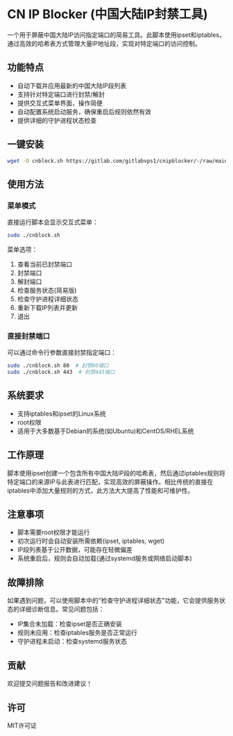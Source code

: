 # CN IP Blocker (中国大陆IP封禁工具)

一个用于屏蔽中国大陆IP访问指定端口的简易工具。此脚本使用ipset和iptables，通过高效的哈希表方式管理大量IP地址段，实现对特定端口的访问控制。

## 功能特点

- 自动下载并应用最新的中国大陆IP段列表
- 支持针对特定端口进行封禁/解封
- 提供交互式菜单界面，操作简便
- 自动配置系统启动服务，确保重启后规则依然有效
- 提供详细的守护进程状态检查

## 一键安装

```bash
wget -O cnblock.sh https://gitlab.com/gitlabvps1/cnipblocker/-/raw/main/cnblock.sh && chmod +x cnblock.sh && sudo ./cnblock.sh
```

## 使用方法

### 菜单模式
直接运行脚本会显示交互式菜单：
```bash
sudo ./cnblock.sh
```

菜单选项：
1. 查看当前已封禁端口
2. 封禁端口
3. 解封端口
4. 检查服务状态(简易版)
5. 检查守护进程详细状态
6. 重新下载IP列表并更新
0. 退出

### 直接封禁端口
可以通过命令行参数直接封禁指定端口：
```bash
sudo ./cnblock.sh 80  # 封禁80端口
sudo ./cnblock.sh 443  # 封禁443端口
```

## 系统要求

- 支持iptables和ipset的Linux系统
- root权限
- 适用于大多数基于Debian的系统(如Ubuntu)和CentOS/RHEL系统

## 工作原理

脚本使用ipset创建一个包含所有中国大陆IP段的哈希表，然后通过iptables规则将特定端口的来源IP与此表进行匹配，实现高效的屏蔽操作。相比传统的直接在iptables中添加大量规则的方式，此方法大大提高了性能和可维护性。

## 注意事项

- 脚本需要root权限才能运行
- 初次运行时会自动安装所需依赖(ipset, iptables, wget)
- IP段列表基于公开数据，可能存在轻微偏差
- 系统重启后，规则会自动加载(通过systemd服务或网络启动脚本)

## 故障排除

如果遇到问题，可以使用脚本中的"检查守护进程详细状态"功能，它会提供服务状态的详细诊断信息。常见问题包括：

- IP集合未加载：检查ipset是否正确安装
- 规则未应用：检查iptables服务是否正常运行
- 守护进程未启动：检查systemd服务状态

## 贡献

欢迎提交问题报告和改进建议！

## 许可

MIT许可证